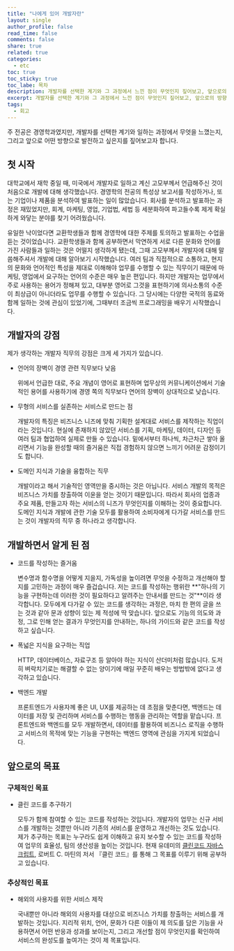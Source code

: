 ```yaml
---
title: "나에게 있어 개발자란"
layout: single
author_profile: false
read_time: false
comments: false
share: true
related: true
categories:
  - etc
toc: true
toc_sticky: true
toc_labe: 목차
description: 개발자를 선택한 계기와 그 과정에서 느낀 점이 무엇인지 짚어보고, 앞으로의 방향을 설정합니다.
excerpt: 개발자를 선택한 계기와 그 과정에서 느낀 점이 무엇인지 짚어보고, 앞으로의 방향을 설정합니다.
tags:
  - 회고
---
```


주 전공은 경영학과였지만, 개발자를 선택한 계기와 일하는 과정에서 무엇을 느꼈는지, 그리고 앞으로 어떤 방향으로 발전하고 싶은지를 짚어보고자 합니다.

## 첫 시작

대학교에서 재학 중일 때, 미국에서 개발자로 일하고 계신 고모부께서 언급해주신 것이 처음으로 개발에 대해 생각했습니다. 경영학의 전공의 특성상 보고서를 작성하거나, 또는 기업이나 제품을 분석하여 발표하는 일이 많았습니다. 회사를 분석하고 발표하는 과정은 재밌었지만, 회계, 마케팅, 영업, 기업법, 세법 등 세분화하여 파고들수록 제게 확실하게 와닿는 분야를 찾기 어려웠습니다.

유일한 낙이었다면 교환학생들과 함께 경영학에 대한 주제를 토의하고 발표하는 수업을 듣는 것이었습니다. 교환학생들과 함께 공부하면서 막연하게 서로 다른 문화와 언어를 가진 사람들과 일하는 것은 어떨지 생각하게 됐는데, 그때 고모부께서 개발자에 대해 말씀해주셔서 개발에 대해 알아보기 시작했습니다. 여러 팀과 직접적으로 소통하고, 현지의 문화와 언어적인 특성을 제대로 이해해야 업무를 수행할 수 있는 직무이기 때문에 마케팅, 영업에서 요구하는 언어의 수준은 매우 높은 편입니다. 하지만 개발자는 업무에서 주로 사용하는 용어가 정해져 있고, 대부분 영어로 그것을 표현하기에 의사소통의 수준이 최상급이 아니더라도 업무를 수행할 수 있습니다. 그 당시에는 다양한 국적의 동료와 함께 일하는 것에 관심이 있었기에, 그때부터 조금씩 프로그래밍을 배우기 시작했습니다.

## 개발자의 강점

제가 생각하는 개발자 직무의 강점은 크게 세 가지가 있습니다.

- 언어의 장벽이 경영 관련 직무보다 낮음

  위에서 언급한 대로, 주요 개념이 영어로 표현하며 업무상의 커뮤니케이션에서 기술적인 용어를 사용하기에 경영 쪽의 직무보다 연어의 장벽이 상대적으로 낮습니다.

- 무형의 서비스를 실존하는 서비스로 만드는 점

  개발자의 특징은 비즈니스 니즈에 맞춰 기획한 설계대로 서비스를 제작하는 직업이라는 것입니다. 현실에 존재하지 않았던 서비스를 기획, 마케팅, 데이터, 디자인 등 여러 팀과 협업하여 실제로 만들 수 있습니다. 밑에서부터 하나씩, 차근차근 쌓아 올리면서 기능을 완성할 때의 즐거움은 직접 경험하지 않으면 느끼기 어려운 감정이기도 합니다.

- 도메인 지식과 기술을 융합하는 직무

  개발이라고 해서 기술적인 영역만을 중시하는 것은 아닙니다. 서비스 개발의 목적은 비즈니스 가치를 창출하여 이윤을 얻는 것이기 때문입니다. 따라서 회사의 업종과 주요 제품, 만들고자 하는 서비스의 니즈가 무엇인지를 이해하는 것이 중요합니다. 도메인 지식과 개발에 관한 기술 모두를 활용하여 소비자에게 다가갈 서비스를 만드는 것이 개발자의 직무 중 하나라고 생각합니다.

## 개발하면서 알게 된 점

- 코드를 작성하는 즐거움

  변수명과 함수명을 어떻게 지을지, 가독성을 높이려면 무엇을 수정하고 개선해야 할지를 고민하는 과정이 매우 즐겁습니다. 저는 코드를 작성하는 행위란 **"하나의 기능을 구현하는데 이러한 것이 필요하다고 알려주는 안내서를 만드는 것"**이라 생각합니다. 모두에게 다가갈 수 있는 코드를 생각하는 과정은, 마치 한 편의 글을 쓰는 것과 같아 문과 성향이 있는 제 적성에 딱 맞습니다. 앞으로도 기능의 의도와 과정, 그로 인해 얻는 결과가 무엇인지를 안내하는, 하나의 가이드와 같은 코드를 작성하고 싶습니다.

- 폭넓은 지식을 요구하는 직업

  HTTP, 데이터베이스, 자료구조 등 알아야 하는 지식이 산더미처럼 많습니다. 도저히 벼락치기로는 해결할 수 없는 양이기에 매일 꾸준히 배우는 방법밖에 없다고 생각하고 있습니다.

- 백엔드 개발

  프론트엔드가 사용자께 좋은 UI, UX를 제공하는 데 초점을 맞춘다면, 백엔드는 데이터를 저장 및 관리하며 서비스를 수행하는 행동을 관리하는 역할을 맡습니다. 프론트엔드와 백엔드를 모두 개발하면서, 데이터를 활용하여 비즈니스 로직을 수행하고 서비스의 목적에 맞는 기능을 구현하는 백엔드 영역에 관심을 가지게 되었습니다.

## 앞으로의 목표

### 구체적인 목표

- 클린 코드를 추구하기

  모두가 함께 참여할 수 있는 코드를 작성하는 것입니다. 개발자의 업무는 신규 서비스를 개발하는 것뿐만 아니라 기존의 서비스를 운영하고 개선하는 것도 있습니다. 제가 추구하는 목표는 누구라도 쉽게 이해하고 유지 보수할 수 있는 코드를 작성하여 업무의 효율성, 팀의 생산성을 높이는 것입니다. 현재 유데미의 [클린코드 자바스크립트](https://www.udemy.com/course/clean-code-js/), 로버트 C. 마틴의 저서 『클린 코드』를 통해 그 목표를 이루기 위해 공부하고 있습니다.

### 추상적인 목표

- 해외의 사용자를 위한 서비스 제작

  국내뿐만 아니라 해외의 사용자를 대상으로 비즈니스 가치를 창출하는 서비스를 개발하는 것입니다. 지리적 위치, 언어, 문화가 다른 이들이 제 의도를 담은 기능을 사용하면서 어떤 반응과 성과를 보이는지, 그리고 개선할 점이 무엇인지를 확인하여 서비스의 완성도를 높여가는 것이 제 목표입니다.
